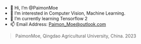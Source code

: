 - 👋 Hi, I’m @PaimonMoe
- 👀 I’m interested in Computer Vision, Machine Learning.
- 🌱 I’m currently learning Tensorflow 2
- 📫 Email Address: Paimon_Moe@outlook.com

> PaimonMoe, Qingdao Agricultural University, China. 2023

<!---
PaimonMoe/PaimonMoe is a ✨ special ✨ repository because its `README.md` (this file) appears on your GitHub profile.
You can click the Preview link to take a look at your changes.
--->
